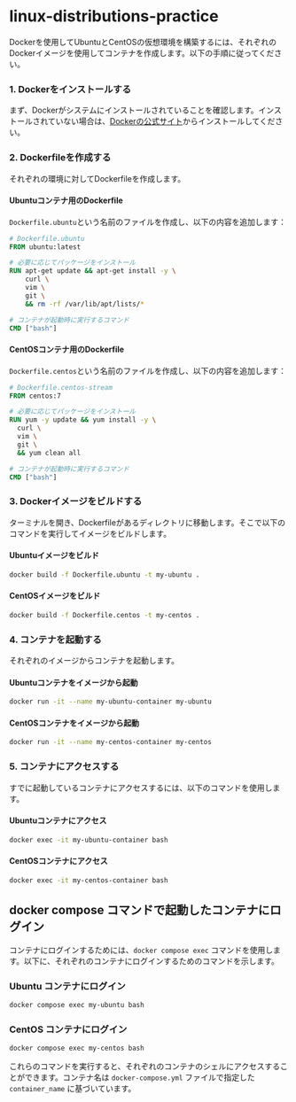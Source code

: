 
# linux-distributions-practice

Dockerを使用してUbuntuとCentOSの仮想環境を構築するには、それぞれのDockerイメージを使用してコンテナを作成します。以下の手順に従ってください。

### 1. Dockerをインストールする

まず、Dockerがシステムにインストールされていることを確認します。インストールされていない場合は、[Dockerの公式サイト](https://www.docker.com/products/docker-desktop)からインストールしてください。

### 2. Dockerfileを作成する

それぞれの環境に対してDockerfileを作成します。

#### Ubuntuコンテナ用のDockerfile

`Dockerfile.ubuntu`という名前のファイルを作成し、以下の内容を追加します：

```Dockerfile
# Dockerfile.ubuntu
FROM ubuntu:latest

# 必要に応じてパッケージをインストール
RUN apt-get update && apt-get install -y \
    curl \
    vim \
    git \
    && rm -rf /var/lib/apt/lists/*

# コンテナが起動時に実行するコマンド
CMD ["bash"]
```

#### CentOSコンテナ用のDockerfile

`Dockerfile.centos`という名前のファイルを作成し、以下の内容を追加します：

```Dockerfile
# Dockerfile.centos-stream
FROM centos:7

# 必要に応じてパッケージをインストール
RUN yum -y update && yum install -y \
  curl \
  vim \
  git \
  && yum clean all

# コンテナが起動時に実行するコマンド
CMD ["bash"]
```

### 3. Dockerイメージをビルドする

ターミナルを開き、Dockerfileがあるディレクトリに移動します。そこで以下のコマンドを実行してイメージをビルドします。

#### Ubuntuイメージをビルド

```sh
docker build -f Dockerfile.ubuntu -t my-ubuntu .
```

#### CentOSイメージをビルド

```sh
docker build -f Dockerfile.centos -t my-centos .
```

### 4. コンテナを起動する

それぞれのイメージからコンテナを起動します。

#### Ubuntuコンテナをイメージから起動

```sh
docker run -it --name my-ubuntu-container my-ubuntu
```

#### CentOSコンテナをイメージから起動

```sh
docker run -it --name my-centos-container my-centos
```

### 5. コンテナにアクセスする

すでに起動しているコンテナにアクセスするには、以下のコマンドを使用します。

#### Ubuntuコンテナにアクセス

```sh
docker exec -it my-ubuntu-container bash
```

#### CentOSコンテナにアクセス

```sh
docker exec -it my-centos-container bash
```

## docker compose コマンドで起動したコンテナにログイン

コンテナにログインするためには、`docker compose exec` コマンドを使用します。以下に、それぞれのコンテナにログインするためのコマンドを示します。

### Ubuntu コンテナにログイン

```bash
docker compose exec my-ubuntu bash
```

### CentOS コンテナにログイン

```bash
docker compose exec my-centos bash
```

これらのコマンドを実行すると、それぞれのコンテナのシェルにアクセスすることができます。コンテナ名は `docker-compose.yml` ファイルで指定した `container_name` に基づいています。
